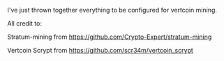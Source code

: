 I've just thrown together everything to be configured for vertcoin mining.


All credit to:



Stratum-mining from https://github.com/Crypto-Expert/stratum-mining

Vertcoin Scrypt from https://github.com/scr34m/vertcoin_scrypt

